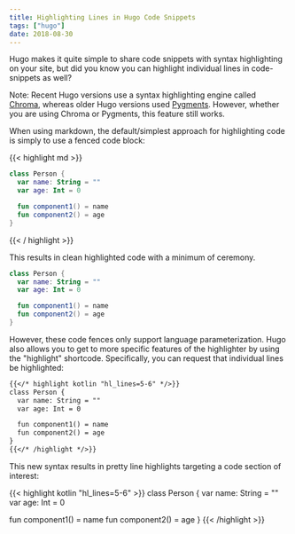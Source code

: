 ```yaml
---
title: Highlighting Lines in Hugo Code Snippets
tags: ["hugo"]
date: 2018-08-30
---
```


Hugo makes it quite simple to share code snippets with syntax highlighting on your site, but did you know you can highlight individual lines in code-snippets as well?

<!--more-->

Note: Recent Hugo versions use a syntax highlighting engine called [Chroma](https://github.com/alecthomas/chroma), whereas older Hugo versions used [Pygments](TODO). However, whether you are using Chroma or Pygments, this feature still works.

When using markdown, the default/simplest approach for highlighting code is simply to use a fenced code block:

{{< highlight md >}}
``` kotlin
class Person {
  var name: String = ""
  var age: Int = 0

  fun component1() = name
  fun component2() = age
}
```
{{< / highlight >}}

This results in clean highlighted code with a minimum of ceremony.

```kotlin
class Person {
  var name: String = ""
  var age: Int = 0

  fun component1() = name
  fun component2() = age
}
```

However, these code fences only support language parameterization. Hugo also allows you to get to more specific features of the highlighter by using the "highlight" shortcode. Specifically, you can request that individual lines be highlighted:

```md
{{</* highlight kotlin "hl_lines=5-6" */>}}
class Person {
  var name: String = ""
  var age: Int = 0

  fun component1() = name
  fun component2() = age
}
{{</* /highlight */>}}
```

This new syntax results in pretty line highlights targeting a code section of interest:

{{< highlight kotlin "hl_lines=5-6" >}}
class Person {
  var name: String = ""
  var age: Int = 0

  fun component1() = name
  fun component2() = age
}
{{< /highlight >}}
